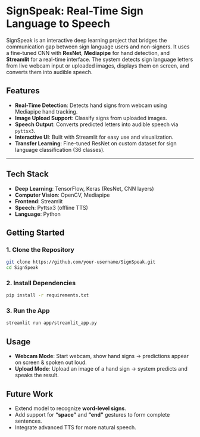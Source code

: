 
# SignSpeak: Real-Time Sign Language to Speech

SignSpeak is an interactive deep learning project that bridges the communication gap between sign language users and non-signers. It uses a fine-tuned CNN with **ResNet**, **Mediapipe** for hand detection, and **Streamlit** for a real-time interface. The system detects sign language letters from live webcam input or uploaded images, displays them on screen, and converts them into audible speech.

## Features

* **Real-Time Detection**: Detects hand signs from webcam using Mediapipe hand tracking.
* **Image Upload Support**: Classify signs from uploaded images.
* **Speech Output**: Converts predicted letters into audible speech via `pyttsx3`.
* **Interactive UI**: Built with Streamlit for easy use and visualization.
* **Transfer Learning**: Fine-tuned ResNet on custom dataset for sign language classification (36 classes).

---

## Tech Stack

* **Deep Learning**: TensorFlow, Keras (ResNet, CNN layers)
* **Computer Vision**: OpenCV, Mediapipe
* **Frontend**: Streamlit
* **Speech**: Pyttsx3 (offline TTS)
* **Language**: Python

## Getting Started

### 1. Clone the Repository

```bash
git clone https://github.com/your-username/SignSpeak.git
cd SignSpeak
```

### 2. Install Dependencies

```bash
pip install -r requirements.txt
```

### 3. Run the App

```bash
streamlit run app/streamlit_app.py
```

## Usage

* **Webcam Mode**: Start webcam, show hand signs → predictions appear on screen & spoken out loud.
* **Upload Mode**: Upload an image of a hand sign → system predicts and speaks the result.



## Future Work

* Extend model to recognize **word-level signs**.
* Add support for **“space”** and **“end”** gestures to form complete sentences.
* Integrate advanced TTS for more natural speech.

